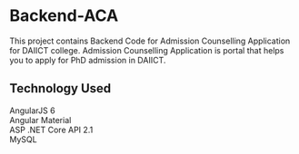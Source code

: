 # Backend-ACA

This project contains Backend Code for Admission Counselling Application for DAIICT college. Admission Counselling Application is portal that helps you to apply for PhD admission in DAIICT.

## Technology Used
AngularJS 6  
Angular Material  
ASP .NET Core API 2.1  
MySQL
